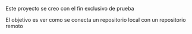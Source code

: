Este proyecto se creo con el fin exclusivo de prueba

El objetivo es ver como se conecta un repositorio local con un repositorio remoto
